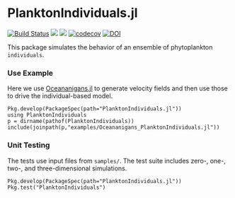 # PlanktonIndividuals.jl
[![Build Status](https://travis-ci.org/JuliaOcean/PlanktonIndividuals.jl.svg?branch=master)](https://travis-ci.org/JuliaOcean/PlanktonIndividuals.jl)
[![](https://img.shields.io/badge/docs-stable-blue.svg)](https://JuliaOcean.github.io/PlanktonIndividuals.jl/stable)
[![](https://img.shields.io/badge/docs-dev-blue.svg)](https://JuliaOcean.github.io/PlanktonIndividuals.jl/dev)
[![codecov](https://codecov.io/gh/JuliaOcean/PlanktonIndividuals.jl/branch/master/graph/badge.svg?token=jJL053vHAM)](https://codecov.io/gh/JuliaOcean/PlanktonIndividuals.jl)
[![DOI](https://zenodo.org/badge/178023615.svg)](https://zenodo.org/badge/latestdoi/178023615)

This package simulates the behavior of an ensemble of phytoplankton `individuals`.

### Use Example

Here we use [Oceananigans.jl](https://github.com/climate-machine/Oceananigans.jl) to generate velocity fields and then use those to drive the individual-based model.

```
Pkg.develop(PackageSpec(path="PlanktonIndividuals.jl"))
using PlanktonIndividuals
p = dirname(pathof(PlanktonIndividuals))
include(joinpath(p,"examples/Oceananigans_PlanktonIndividuals.jl"))
```

### Unit Testing
The tests use input files from `samples/`. The test suite includes zero-, one-, two-, and three-dimensional simulations.

```
Pkg.develop(PackageSpec(path="PlanktonIndividuals.jl"))
Pkg.test("PlanktonIndividuals")
```



